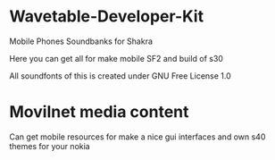 # Wavetable-Developer-Kit

Mobile Phones Soundbanks for Shakra

Here you can get all for make mobile SF2 and build of s30

All soundfonts of this is created under GNU Free License 1.0

# Movilnet media content

Can get mobile resources for make a nice gui interfaces and own s40 themes for your nokia
